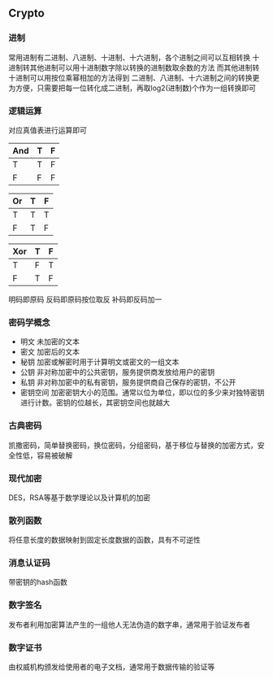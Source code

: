 ## Crypto
### 进制
常用进制有二进制、八进制、十进制、十六进制，各个进制之间可以互相转换
十进制转其他进制可以用十进制数字除以转换的进制数取余数的方法
而其他进制转十进制可以用按位乘幂相加的方法得到
二进制、八进制、十六进制之间的转换更为方便，只需要把每一位转化成二进制，再取log2(进制数)个作为一组转换即可
### 逻辑运算
对应真值表进行运算即可

| And | T | F |
|---- |---|---|
|  T  | T | F |
|  F  | F | F |

|  Or | T | F |
|---- |---|---|
|  T  | T | T |
|  F  | T | F |

| Xor | T | F |
|---- |---|---|
|  T  | F | T |
|  F  | T | F |

明码即原码
反码即原码按位取反
补码即反码加一

### 密码学概念
- 明文 未加密的文本
- 密文 加密后的文本
- 秘钥 加密或解密时用于计算明文或密文的一组文本
- 公钥 非对称加密中的公共密钥，服务提供商发放给用户的密钥
- 私钥 非对称加密中的私有密钥，服务提供商自己保存的密钥，不公开
- 密钥空间 加密密钥大小的范围。通常以位为单位，即以位的多少来对独特密钥进行计数。密钥的位越长，其密钥空间也就越大
### 古典密码
凯撒密码，简单替换密码，换位密码，分组密码，基于移位与替换的加密方式，安全性低，容易被破解
### 现代加密
DES，RSA等基于数学理论以及计算机的加密
### 散列函数
将任意长度的数据映射到固定长度数据的函数，具有不可逆性
### 消息认证码
带密钥的hash函数
### 数字签名
发布者利用加密算法产生的一组他人无法伪造的数字串，通常用于验证发布者
### 数字证书
由权威机构颁发给使用者的电子文档，通常用于数据传输的验证等
